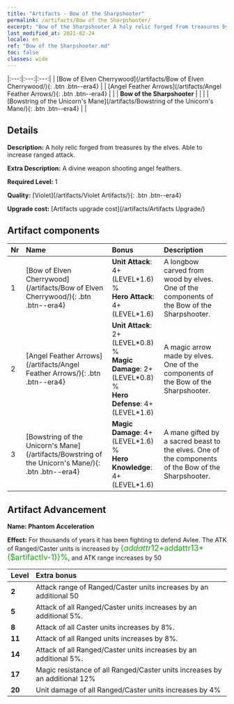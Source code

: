 ```yaml
---
title: "Artifacts - Bow of the Sharpshooter"
permalink: /artifacts/Bow of the Sharpshooter/
excerpt: "Bow of the Sharpshooter A holy relic forged from treasures by the elves. Able to increase ranged attack."
last_modified_at: 2021-02-24
locale: en
ref: "Bow of the Sharpshooter.md"
toc: false
classes: wide
---
```


  |:---:|:---:|:---:| 
  | [Bow of Elven Cherrywood](/artifacts/Bow of Elven Cherrywood/){: .btn .btn--era4} |   | [Angel Feather Arrows](/artifacts/Angel Feather Arrows/){: .btn .btn--era4} | 
  |   | **Bow of the Sharpshooter** |  | 
  |   | [Bowstring of the Unicorn's Mane](/artifacts/Bowstring of the Unicorn's Mane/){: .btn .btn--era4} |   | 


## Details

 **Description:** A holy relic forged from treasures by the elves. Able to increase ranged attack.

 **Extra Description:** A divine weapon shooting angel feathers.

 **Required Level:** 1

 **Quality:** [Violet](/artifacts/Violet Artifacts/){: .btn .btn--era4}

 **Upgrade cost:** [Artifacts upgrade cost](/artifacts/Artifacts Upgrade/)



## Artifact components

  | Nr |    Name    |   Bonus | Description | 
  |:---|:-----------|:--------|:------------| 
  | 1 | [Bow of Elven Cherrywood](/artifacts/Bow of Elven Cherrywood/){: .btn .btn--era4} | **Unit Attack**: 4+(LEVEL\*1.6) %<br/>**Hero Attack**: 4+(LEVEL\*1.6) | A longbow carved from wood by elves. One of the components of the Bow of the Sharpshooter. | 
  | 2 | [Angel Feather Arrows](/artifacts/Angel Feather Arrows/){: .btn .btn--era4} | **Unit Attack**: 2+(LEVEL\*0.8) %<br/>**Magic Damage**: 2+(LEVEL\*0.8) %<br/>**Hero Defense**: 4+(LEVEL\*1.6) | A magic arrow made by elves. One of the components of the Bow of the Sharpshooter. | 
  | 3 | [Bowstring of the Unicorn's Mane](/artifacts/Bowstring of the Unicorn's Mane/){: .btn .btn--era4} | **Magic Damage**: 4+(LEVEL\*1.6) %<br/>**Hero Knowledge**: 4+(LEVEL\*1.6) | A mane gifted by a sacred beast to the elves. One of the components of the Bow of the Sharpshooter. | 


## Artifact Advancement

 **Name: Phantom Acceleration**

 **Effect:** For thousands of years it has been fighting to defend Avlee. The ATK of Ranged/Caster units is increased by <span style="color: #1ca216;font-size:18px">{$addattr12+$addattr13*($artifactlv-1)}%</span>, and ATK range increases by 50

  |  Level  |    Extra bonus  | 
  |:--------|:----------------| 
  | **2** | Attack range of Ranged/Caster units increases by an additional 50 | 
  | **5** | Attack of all Ranged/Caster units increases by an additional 5%. | 
  | **8** | Attack of all Caster units increases by 8%. | 
  | **11** | Attack of all Ranged units increases by 8%. | 
  | **14** | Attack of all Ranged/Caster units increases by an additional 5%. | 
  | **17** | Magic resistance of all Ranged/Caster units increases by an additional 12% | 
  | **20** | Unit damage of all Ranged/Caster units increases by 4% | 
